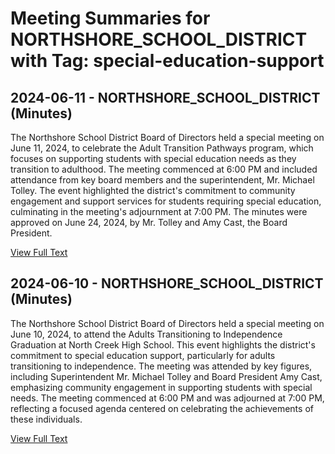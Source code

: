 # Meeting Summaries for NORTHSHORE_SCHOOL_DISTRICT with Tag: special-education-support

## 2024-06-11 - NORTHSHORE_SCHOOL_DISTRICT (Minutes)

The Northshore School District Board of Directors held a special meeting on June 11, 2024, to celebrate the Adult Transition Pathways program, which focuses on supporting students with special education needs as they transition to adulthood. The meeting commenced at 6:00 PM and included attendance from key board members and the superintendent, Mr. Michael Tolley. The event highlighted the district's commitment to community engagement and support services for students requiring special education, culminating in the meeting's adjournment at 7:00 PM. The minutes were approved on June 24, 2024, by Mr. Tolley and Amy Cast, the Board President.

[View Full Text](https://raw.githubusercontent.com/VoronoiPerspectives/WashingtonStateSchoolBoardExplorer/refs/heads/main/data/countries/usa/states/wa/counties/snohomish/school_boards/northshore_school_district/2024/processed/2024-06-11-minutes.txt)

## 2024-06-10 - NORTHSHORE_SCHOOL_DISTRICT (Minutes)

The Northshore School District Board of Directors held a special meeting on June 10, 2024, to attend the Adults Transitioning to Independence Graduation at North Creek High School. This event highlights the district's commitment to special education support, particularly for adults transitioning to independence. The meeting was attended by key figures, including Superintendent Mr. Michael Tolley and Board President Amy Cast, emphasizing community engagement in supporting students with special needs. The meeting commenced at 6:00 PM and was adjourned at 7:00 PM, reflecting a focused agenda centered on celebrating the achievements of these individuals.

[View Full Text](https://raw.githubusercontent.com/VoronoiPerspectives/WashingtonStateSchoolBoardExplorer/refs/heads/main/data/countries/usa/states/wa/counties/snohomish/school_boards/northshore_school_district/2024/processed/2024-06-10-minutes.txt)

